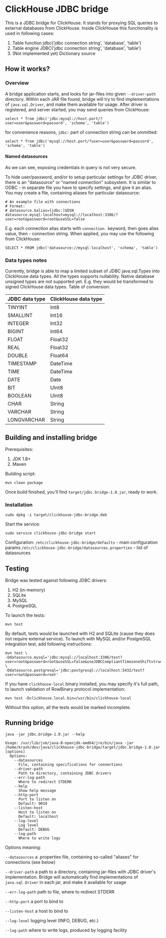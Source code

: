ClickHouse JDBC bridge
=====

This is a JDBC bridge for ClickHouse. It stands for proxying SQL queries to external databases from ClickHouse.
Inside ClickHouse this functionality is used in following cases:

1. Table function jdbc('jdbc connection string', 'database', 'table')
2. Table engine JDBC('jdbc connection string', 'database', 'table')
3. (Not implemented yet) Dictionary source

## How it works?
### Overview
A bridge application starts, and looks for jar-files into given `--driver-path` directory.
Within each JAR file found, bridge will try to find implementations of `java.sql.Driver`, and make them 
available for usage. 
After driver is registered, and server started, you may send queries from ClickHouse:
```
select * from jdbc('jdbc:mysql://host.port/?user=user&password=passord', 'schema', 'table')
```
for convenience reasons, `jdbc:` part of connection string can be ommitted:
```
select * from jdbc('mysql://host.port/?user=user&password=passord', 'schema', 'table')
```

#### Named datasources
As we can see, exposing credentials in query is not very secure. 

To hide user/password, and/or to setup particular settings for JDBC driver, there is an "datasource" or "named connection" subsystem.
It is similar to ODBC - in separate file you have to specify settings, and give it an alias.
You may create a file, containing aliases for particular datasource:

 ```properties
# An example file with connections
# Format:
# datasource.$alias=[jdbc:]$DSN
datasource.mysql-localhost=mysql://localhost:3306/?user=root&password=root&useSSL=false
 ```
E.g. each connection alias starts with `connection.` keyword, then goes alias value, then - connection string.
When applied, you may use the following from ClickHouse:
```roomsql
SELECT * FROM jdbc('datasource://mysql-localhost', 'schema', 'table')
 ```
 
### Data types notes
Currently, bridge is able to map a limited subset of JDBC java.sql.Types into ClickHouse data types.
All the types supports nullability.
Native database unsigned types are not supported yet. E.g. they would be transformed to signed ClickHouse data types.
Table of conversion:

| JDBC data type | ClickHouse data type |
|----------------|----------------------|
| TINYINT        | Int8 |
| SMALLINT       | Int16 |
| INTEGER        | Int32 |
| BIGINT         | Int64 |
| FLOAT          | Float32 |
| REAL           | Float32 |
| DOUBLE         | Float64 |
| TIMESTAMP      | DateTime |
| TIME           | DateTime |
| DATE           | Date |
| BIT            | UInt8 |
| BOOLEAN        | UInt8 |
| CHAR           | String |
| VARCHAR        | String |
| LONGVARCHAR    | String |

## Building and installing bridge
Prerequisites:
1. JDK 1.8+
2. Maven

Building script:
```
mvn clean package
```

Once build finished, you'll find `target/jdbc.bridge-1.0.jar`, ready to work.

### Installation
```
sudo dpkg -i target/clickhouse-jdbc-bridge.deb
```
Start the service:
```
sudo service clickhouse-jdbc-bridge start
```
Configuration:
`/etc/clickhouse-jdbc-bridge/defaults` - main configuration params
`/etc/clickhouse-jdbc-bridge/datasources.properties` - list of datasources

## Testing
Bridge was tested against following JDBC drivers:
1. H2 (in-memory)
2. SQLite
3. MySQL
4. PostgreSQL

To launch the tests:
```
mvn test
```

By default, tests would be launched with H2 and SQLite (cause they does not require external service).
To launch with MySQL and/or PostgreSQL integration test, add following instructions:
```
mvn test \
-Ddatasource.mysql='jdbc:mysql://localhost:3306/test?user=root&password=root&useSSL=false&useJDBCCompliantTimezoneShift=true&useLegacyDatetimeCode=false&serverTimezone=UTC' \
-Ddatasource.postgresql='jdbc:postgresql://localhost:5432/test?user=root&password=root'
```

If you have `clickhouse-local` binary installed, you may specify it's full path, to launch validation of RowBinary protocol implementation:
```
mvn test -Dclickhouse.local.bin=/usr/bin/clickhouse-local
```

Without this option, all the tests would be marked incomplete.
## Running bridge
```
java -jar jdbc.bridge-1.0.jar --help

Usage: /usr/lib/jvm/java-8-openjdk-amd64/jre/bin/java -jar /home/krash/dev/java/clickhouse-jdbc-bridge/target/jdbc.bridge-1.0.jar [options]
  Options:
    --datasources
      File, containing specifications for connections
    --driver-path
      Path to directory, containing JDBC drivers
    --err-log-path
      Where to redirect STDERR
    --help
      Show help message
    --http-port
      Port to listen on
      Default: 9019
    --listen-host
      Host to listen on
      Default: localhost
    --log-level
      Log level
      Default: DEBUG
    --log-path
      Where to write logs
```
Options meaning:

`--datasources` a .properties file, containing so-called "aliases" for connections (see below)

`--driver-path` a path to a directory, containing jar-files with JDBC driver's implementation. Bridge will automatically 
find implementations of `java.sql.Driver` in each jar, and make it available for usage

`--err-log-path` path to file, where to redirect STDERR

`--http-port` a port to bind to

`--listen-host` a host to bind to

`--log-level` logging level (INFO, DEBUG, etc.)

`--log-path` where to write logs, produced by logging facility 



